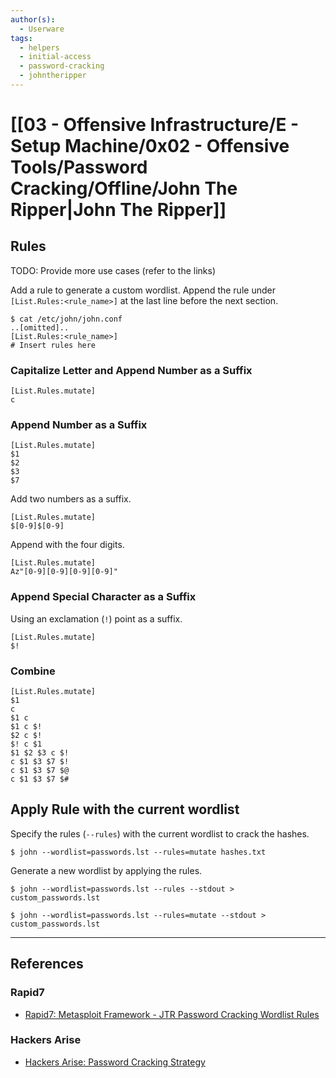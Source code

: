 ```yaml
---
author(s):
  - Userware
tags:
  - helpers
  - initial-access
  - password-cracking
  - johntheripper
---
```

# [[03 - Offensive Infrastructure/E - Setup Machine/0x02 - Offensive Tools/Password Cracking/Offline/John The Ripper|John The Ripper]]

## Rules

TODO: Provide more use cases (refer to the links)

Add a rule to generate a custom wordlist. Append the rule under `[List.Rules:<rule_name>]` at the last line before the next section.

```
$ cat /etc/john/john.conf
..[omitted]..
[List.Rules:<rule_name>]
# Insert rules here
```

### Capitalize Letter and Append Number as a Suffix

```
[List.Rules.mutate]
c
```

### Append Number as a Suffix

```
[List.Rules.mutate]
$1
$2
$3
$7
```

Add two numbers as a suffix.

```
[List.Rules.mutate]
$[0-9]$[0-9]
```

Append with the four digits.

```
[List.Rules.mutate]
Az"[0-9][0-9][0-9][0-9]"
```

### Append Special Character as a Suffix

Using an exclamation (`!`) point as a suffix.

```
[List.Rules.mutate]
$!
```

### Combine

```
[List.Rules.mutate]
$1
c
$1 c
$1 c $!
$2 c $!
$! c $1
$1 $2 $3 c $!
c $1 $3 $7 $!
c $1 $3 $7 $@
c $1 $3 $7 $#
```

## Apply Rule with the current wordlist

Specify the rules (`--rules`) with the current wordlist to crack the hashes.

```
$ john --wordlist=passwords.lst --rules=mutate hashes.txt
```

Generate a new wordlist by applying the rules.

```
$ john --wordlist=passwords.lst --rules --stdout > custom_passwords.lst

$ john --wordlist=passwords.lst --rules=mutate --stdout > custom_passwords.lst
```

---
## References

### Rapid7

- [Rapid7: Metasploit Framework - JTR Password Cracking Wordlist Rules](https://github.com/rapid7/metasploit-framework/tree/master/data/jtr)

### Hackers Arise

- [Hackers Arise: Password Cracking Strategy](https://www.hackers-arise.com/password-cracking-strategy)